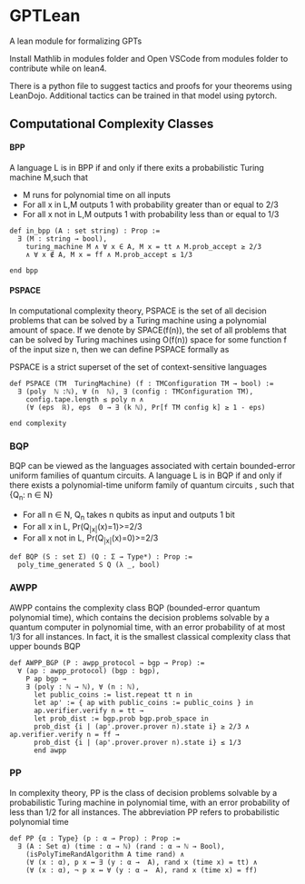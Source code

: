 # GPTLean 
A lean module for formalizing GPTs

Install Mathlib in modules folder and 
Open VSCode from modules folder to contribute while on lean4.

There is a python file to suggest tactics and proofs for your theorems using LeanDojo. Additional tactics can be trained in that model using pytorch.

## Computational Complexity Classes

#### BPP

A language L is in BPP if and only if there exits a probabilistic Turing machine M,such that

- M runs for polynomial time on all inputs
- For all x in L,M outputs 1 with probability greater than or equal to 2/3
- For all x not in L,M outputs 1 with probability less than or equal to 1/3

```lean4
def in_bpp (A : set string) : Prop :=
  ∃ (M : string → bool),
    turing_machine M ∧ ∀ x ∈ A, M x = tt ∧ M.prob_accept ≥ 2/3
    ∧ ∀ x ∉ A, M x = ff ∧ M.prob_accept ≤ 1/3

end bpp

```

#### PSPACE

In computational complexity theory, PSPACE is the set of all decision problems that can be solved by a Turing machine using a polynomial amount of space.
If we denote by SPACE(f(n)), the set of all problems that can be solved by Turing machines using O(f(n)) space for some function f of the input size n, then we can define PSPACE formally as


PSPACE is a strict superset of the set of context-sensitive languages

```
def PSPACE (TM  TuringMachine) (f : TMConfiguration TM → bool) :=
  ∃ (poly  ℕ :ℕ), ∀ (n  ℕ), ∃ (config : TMConfiguration TM),
    config.tape.length ≤ poly n ∧
    (∀ (eps  ℝ), eps  0 → ∃ (k ℕ), Pr[f TM config k] ≥ 1 - eps)

end complexity
```

### BQP

BQP can be viewed as the languages associated with certain bounded-error uniform families of quantum circuits. A language L is in BQP if and only if there exists a polynomial-time uniform family of quantum circuits , such that {Q<sub>n</sub>: n ∈ N}

- For all n ∈ N, Q<sub>n</sub> takes n qubits as input and outputs 1 bit
- For all x in L, Pr(Q<sub>|x|</sub>(x)=1)>=2/3
- For all x not in L, Pr(Q<sub>|x|</sub>(x)=0)>=2/3

```
def BQP (S : set Σ) (Q : Σ → Type*) : Prop :=
  poly_time_generated S Q (λ _, bool)
```

### AWPP

AWPP contains the complexity class BQP (bounded-error quantum polynomial time), which contains the decision problems solvable by a quantum computer in polynomial time, with an error probability of at most 1/3 for all instances. In fact, it is the smallest classical complexity class that upper bounds BQP

```
def AWPP_BGP (P : awpp_protocol → bgp → Prop) :=
  ∀ (ap : awpp_protocol) (bgp : bgp),
    P ap bgp →
    ∃ (poly : ℕ → ℕ), ∀ (n : ℕ),
      let public_coins := list.repeat tt n in
      let ap' := { ap with public_coins := public_coins } in
      ap.verifier.verify n = tt →
      let prob_dist := bgp.prob bgp.prob_space in
      prob_dist {i | (ap'.prover.prover n).state i} ≥ 2/3 ∧ ap.verifier.verify n = ff →
      prob_dist {i | (ap'.prover.prover n).state i} ≤ 1/3
      end awpp
```

### PP

In complexity theory, PP is the class of decision problems solvable by a probabilistic Turing machine in polynomial time, with an error probability of less than 1/2 for all instances. The abbreviation PP refers to probabilistic polynomial time

```
def PP {α : Type} (p : α → Prop) : Prop :=
  ∃ (A : Set α) (time : α → ℕ) (rand : α → ℕ → Bool),
    (isPolyTimeRandAlgorithm A time rand) ∧
    (∀ (x : α), p x ↔ ∃ (y : α →  A), rand x (time x) = tt) ∧
    (∀ (x : α), ¬ p x ↔ ∀ (y : α →  A), rand x (time x) = ff)
```
